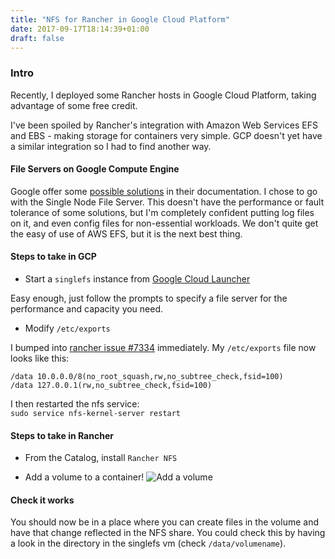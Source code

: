 ```yaml
---
title: "NFS for Rancher in Google Cloud Platform"
date: 2017-09-17T18:14:39+01:00
draft: false
---
```


### Intro

Recently, I deployed some Rancher hosts in Google Cloud Platform, taking advantage of some free credit.

I've been spoiled by Rancher's integration with Amazon Web Services EFS and EBS - making storage for containers very simple. GCP doesn't yet have a similar integration so I had to find another way.

#### File Servers on Google Compute Engine

Google offer some [possible solutions](https://cloud.google.com/solutions/filers-on-compute-engine) in their documentation. I chose to go with the Single Node File Server. This doesn't have the performance or fault tolerance of some solutions, but I'm completely confident putting log files on it, and even config files for non-essential workloads. We don't quite get the easy of use of AWS EFS, but it is the next best thing.

#### Steps to take in GCP

 * Start a `singlefs` instance from [Google Cloud Launcher](https://console.cloud.google.com/launcher/details/click-to-deploy-images/singlefs)

Easy enough, just follow the prompts to specify a file server for the performance and capacity you need.

 * Modify `/etc/exports`

I bumped into [rancher issue #7334](https://github.com/rancher/rancher/issues/7334) immediately. My `/etc/exports` file now looks like this:  
```
/data 10.0.0.0/8(no_root_squash,rw,no_subtree_check,fsid=100)
/data 127.0.0.1(rw,no_subtree_check,fsid=100)
```

I then restarted the nfs service:  
`sudo service nfs-kernel-server restart`

#### Steps to take in Rancher

 * From the Catalog, install `Rancher NFS`

 * Add a volume to a container!
 ![Add a volume](/images/rancher-nfs-volume.png)

#### Check it works

You should now be in a place where you can create files in the volume and have that change reflected in the NFS share.  You could check this by having a look in the directory in the singlefs vm (check `/data/volumename`).